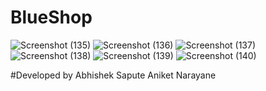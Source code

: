 # BlueShop
![Screenshot (135)](https://user-images.githubusercontent.com/55937301/126619129-a4d4ac24-8e7f-4087-84ca-7f925079f664.png)
![Screenshot (136)](https://user-images.githubusercontent.com/55937301/126619135-4f62ad57-544d-4de8-8dad-05fd2cffce00.png)
![Screenshot (137)](https://user-images.githubusercontent.com/55937301/126619150-01a62289-fb14-4376-94ad-e7f7cc7e9267.png)
![Screenshot (138)](https://user-images.githubusercontent.com/55937301/126619153-ef4302ba-fda0-46ce-bb28-f098c55b5b7d.png)
![Screenshot (139)](https://user-images.githubusercontent.com/55937301/126619156-a1520b7b-82f0-4151-8e02-a048e702cfa1.png)
![Screenshot (140)](https://user-images.githubusercontent.com/55937301/126619197-09b3f37f-4f3c-4099-b472-c9a8414b6da7.png)

#Developed by
Abhishek Sapute
Aniket Narayane
